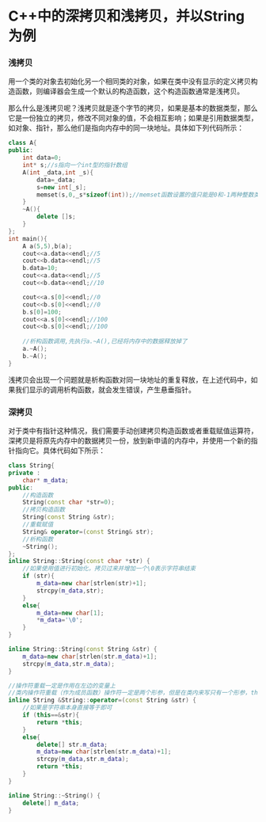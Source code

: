 # C++中的深拷贝和浅拷贝，并以String为例

### 浅拷贝

用一个类的对象去初始化另一个相同类的对象，如果在类中没有显示的定义拷贝构造函数，则编译器会生成一个默认的构造函数，这个构造函数通常是浅拷贝。

那么什么是浅拷贝呢？浅拷贝就是逐个字节的拷贝，如果是基本的数据类型，那么它是一份独立的拷贝，修改不同对象的值，不会相互影响；如果是引用数据类型，如对象、指针，那么他们是指向内存中的同一块地址。具体如下列代码所示：

```C++
class A{
public:
    int data=0;
    int* s;//s指向一个int型的指针数组
    A(int _data,int _s){
        data=_data;
        s=new int[_s];
        memset(s,0,_s*sizeof(int));//memset函数设置的值只能是0和-1两种整数类型或者字符，因为其是按照字节来进行赋值
    }
    ~A(){
        delete []s;
    }
};
int main(){
    A a(5,5),b(a);
    cout<<a.data<<endl;//5
    cout<<b.data<<endl;//5
    b.data=10;
    cout<<a.data<<endl;//5
    cout<<b.data<<endl;//10

    cout<<a.s[0]<<endl;//0
    cout<<b.s[0]<<endl;//0
    b.s[0]=100;
    cout<<a.s[0]<<endl;//100
    cout<<b.s[0]<<endl;//100
    
    //析构函数调用,先执行a.~A(),已经将内存中的数据释放掉了
    a.~A();
    b.~A();
}
```

浅拷贝会出现一个问题就是析构函数对同一块地址的重复释放，在上述代码中，如果我们显示的调用析构函数，就会发生错误，产生悬垂指针。

### 深拷贝

对于类中有指针这种情况，我们需要手动创建拷贝构造函数或者重载赋值运算符，深拷贝是将原先内存中的数据拷贝一份，放到新申请的内存中，并使用一个新的指针指向它。具体代码如下所示：

```C++
class String{
private :
    char* m_data;
public:
    //构造函数
    String(const char *str=0);
    //拷贝构造函数
    String(const String &str);
    //重载赋值
    String& operator=(const String& str);
    //析构函数
    ~String();
};
inline String::String(const char *str) {
    //如果使用值进行初始化，拷贝过来并增加一个\0表示字符串结束
    if (str){
        m_data=new char[strlen(str)+1];
        strcpy(m_data,str);
    }
    else{
        m_data=new char[1];
        *m_data='\0';
    }
}

inline String::String(const String &str) {
    m_data=new char[strlen(str.m_data)+1];
    strcpy(m_data,str.m_data);
}

//操作符重载一定是作用在左边的变量上
//类内操作符重载（作为成员函数）操作符一定是两个形参，但是在类内来写只有一个形参，this形参被省略
inline String &String::operator=(const String &str) {
    //如果是字符串本身直接等于即可
    if (this==&str){
        return *this;
    }
    else{
        delete[] str.m_data;
        m_data=new char[strlen(str.m_data)+1];
        strcpy(m_data,str.m_data);
        return *this;
    }
}

inline String::~String() {
    delete[] m_data;
}
```

